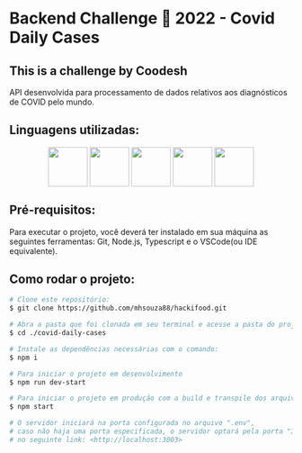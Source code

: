 # Backend Challenge 🏅 2022 - Covid Daily Cases
## This is a challenge by Coodesh

API desenvolvida para processamento de dados relativos aos diagnósticos de COVID pelo mundo.

## Linguagens utilizadas:
<div align="center"}>
  <img align="center" height="70px" src="https://cdn.worldvectorlogo.com/logos/logo-javascript.svg" />
  <img align="center" height="70px" src="https://cdn.worldvectorlogo.com/logos/typescript.svg" />
  <img align="center" height="70px" src="https://cdn.worldvectorlogo.com/logos/nodejs-1.svg" />
  <img align="center" height="70px" src="https://cdn.worldvectorlogo.com/logos/heroku-1.svg" />
  <img align="center" height="70px" src="https://cdn.worldvectorlogo.com/logos/git.svg" />
</div>

## Pré-requisitos:

Para executar o projeto, você deverá ter instalado em sua máquina as seguintes ferramentas: Git, Node.js, Typescript e o VSCode(ou IDE equivalente).

## Como rodar o projeto:

```bash
# Clone este repositório:
$ git clone https://github.com/mhsouza88/hackifood.git

# Abra a pasta que foi clonada em seu terminal e acesse a pasta do projeto com o comando:
$ cd ./covid-daily-cases

# Instale as dependências necessárias com o comando:
$ npm i

# Para iniciar o projeto em desenvolvimento
$ npm run dev-start

# Para iniciar o projeto em produção com a build e transpile dos arquivos em JS:
$ npm start

# O servidor iniciará na porta configurada no arquivo ".env", 
# caso não haja uma porta especificada, o servidor optará pela porta "3003"
# no seguinte link: <http://localhost:3003>
```
